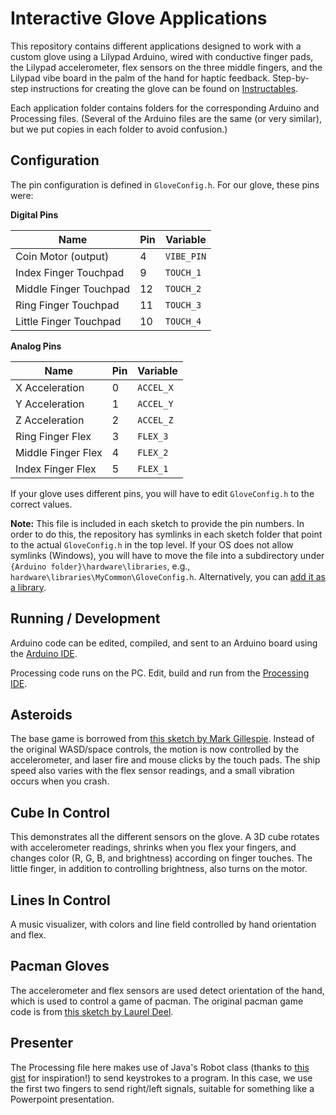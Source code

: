 # Interactive Glove Applications

This repository contains different applications designed to work with a custom glove using a Lilypad Arduino, wired with conductive finger pads, the Lilypad accelerometer, flex sensors on the three middle fingers, and the Lilypad vibe board in the palm of the hand for haptic feedback. Step-by-step instructions for creating the glove can be found on [Instructables](http://www.instructables.com/id/Interactive-Gloves/).

Each application folder contains folders for the corresponding Arduino and Processing files. (Several of the Arduino files are the same (or very similar), but we put copies in each folder to avoid confusion.)

## Configuration

The pin configuration is defined in `GloveConfig.h`. For our glove, these pins were:

**Digital Pins**

| Name | Pin | Variable |
|---|---|---|
| Coin Motor (output) | 4 | `VIBE_PIN` |
| Index Finger Touchpad | 9 | `TOUCH_1` |
| Middle Finger Touchpad | 12 | `TOUCH_2` |
| Ring Finger Touchpad | 11 | `TOUCH_3` |
| Little Finger Touchpad | 10 | `TOUCH_4` |

**Analog Pins**

| Name | Pin | Variable |
|---|---|---|
| X Acceleration | 0 | `ACCEL_X` |
| Y Acceleration | 1 | `ACCEL_Y` |
| Z Acceleration | 2 | `ACCEL_Z` |
| Ring Finger Flex | 3 | `FLEX_3` |
| Middle Finger Flex | 4 | `FLEX_2` |
| Index Finger Flex | 5 | `FLEX_1` |

If your glove uses different pins, you will have to edit `GloveConfig.h` to the correct values.

**Note:** This file is included in each sketch to provide the pin numbers. In order to do this, the repository has symlinks in each sketch folder that point to the actual `GloveConfig.h` in the top level. If your OS does not allow symlinks (Windows), you will have to move the file into a subdirectory under `{Arduino folder}\hardware\libraries`, e.g., `hardware\libraries\MyCommon\GloveConfig.h`. Alternatively, you can [add it as a library](https://www.arduino.cc/en/hacking/libraries).


## Running / Development

Arduino code can be edited, compiled, and sent to an Arduino board using the [Arduino IDE](https://www.arduino.cc/en/Main/Software).

Processing code runs on the PC. Edit, build and run from the [Processing IDE](https://processing.org/download/?processing).


## Asteroids

The base game is borrowed from [this sketch by Mark Gillespie](http://www.openprocessing.org/sketch/106239). Instead of the original WASD/space controls, the motion is now controlled by the accelerometer, and laser fire and mouse clicks by the touch pads. The ship speed also varies with the flex sensor readings, and a small vibration occurs when you crash.

## Cube In Control

This demonstrates all the different sensors on the glove. A 3D cube rotates with accelerometer readings, shrinks when you flex your fingers, and changes color (R, G, B, and brightness) according on finger touches.  The little finger, in addition to controlling brightness, also turns on the motor.

## Lines In Control

A music visualizer, with colors and line field controlled by hand orientation and flex.

## Pacman Gloves

The accelerometer and flex sensors are used detect orientation of the hand, which is used to control a game of pacman.  The original pacman game code is from [this sketch by Laurel Deel](http://www.openprocessing.org/sketch/46944).

## Presenter

The Processing file here makes use of Java's Robot class (thanks to [this gist](https://gist.github.com/Powder/3775852) for inspiration!) to send keystrokes to a program.  In this case, we use the first two fingers to send right/left signals, suitable for something like a Powerpoint presentation.

